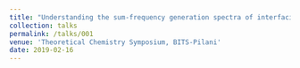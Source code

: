 ```yaml
---
title: "Understanding the sum-frequency generation spectra of interfacial water on model sea-spray aerosols" 
collection: talks
permalink: /talks/001
venue: 'Theoretical Chemistry Symposium, BITS-Pilani' 
date: 2019-02-16
---
```




